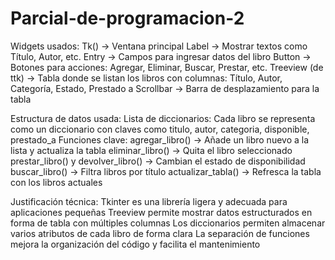 # Parcial-de-programacion-2
Widgets usados:
Tk() → Ventana principal
Label → Mostrar textos como Título, Autor, etc.
Entry → Campos para ingresar datos del libro
Button → Botones para acciones: Agregar, Eliminar, Buscar, Prestar, etc.
Treeview (de ttk) → Tabla donde se listan los libros con columnas: Título, Autor, Categoría, Estado, Prestado a
Scrollbar → Barra de desplazamiento para la tabla

Estructura de datos usada:
Lista de diccionarios: Cada libro se representa como un diccionario con claves como titulo, autor, categoria, disponible, prestado_a
Funciones clave:
agregar_libro() → Añade un libro nuevo a la lista y actualiza la tabla
eliminar_libro() → Quita el libro seleccionado
prestar_libro() y devolver_libro() → Cambian el estado de disponibilidad
buscar_libro() → Filtra libros por título
actualizar_tabla() → Refresca la tabla con los libros actuales

Justificación técnica:
Tkinter es una librería ligera y adecuada para aplicaciones pequeñas
Treeview permite mostrar datos estructurados en forma de tabla con múltiples columnas
Los diccionarios permiten almacenar varios atributos de cada libro de forma clara
La separación de funciones mejora la organización del código y facilita el mantenimiento

